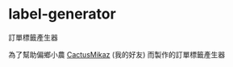 # label-generator
訂單標籤產生器

為了幫助偏鄉小農 [CactusMikaz](https://github.com/CactusMikaz) (我的好友) 而製作的訂單標籤產生器
